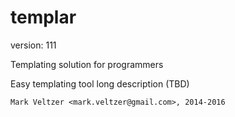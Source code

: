templar
=======

version: 111

Templating solution for programmers

Easy templating tool long description (TBD)

	Mark Veltzer <mark.veltzer@gmail.com>, 2014-2016
